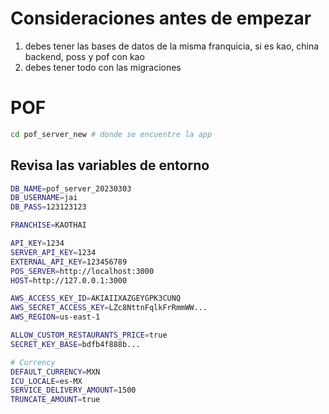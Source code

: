 
# Consideraciones antes de empezar

1. debes tener las bases de datos de la misma franquicia, si es kao, china backend, poss y pof con kao
2. debes tener todo con las migraciones

# POF
```bash
cd pof_server_new # donde se encuentre la app
```

## Revisa las variables de entorno

```bash
DB_NAME=pof_server_20230303
DB_USERNAME=jai
DB_PASS=123123123

FRANCHISE=KAOTHAI

API_KEY=1234
SERVER_API_KEY=1234
EXTERNAL_API_KEY=123456789
POS_SERVER=http://localhost:3000
HOST=http://127.0.0.1:3000

AWS_ACCESS_KEY_ID=AKIAIIXAZGEYGPK3CUNQ
AWS_SECRET_ACCESS_KEY=LZc8NttnFqlkFrRmmWW...
AWS_REGION=us-east-1

ALLOW_CUSTOM_RESTAURANTS_PRICE=true
SECRET_KEY_BASE=bdfb4f888b...

# Currency
DEFAULT_CURRENCY=MXN
ICU_LOCALE=es-MX
SERVICE_DELIVERY_AMOUNT=1500
TRUNCATE_AMOUNT=true
```

